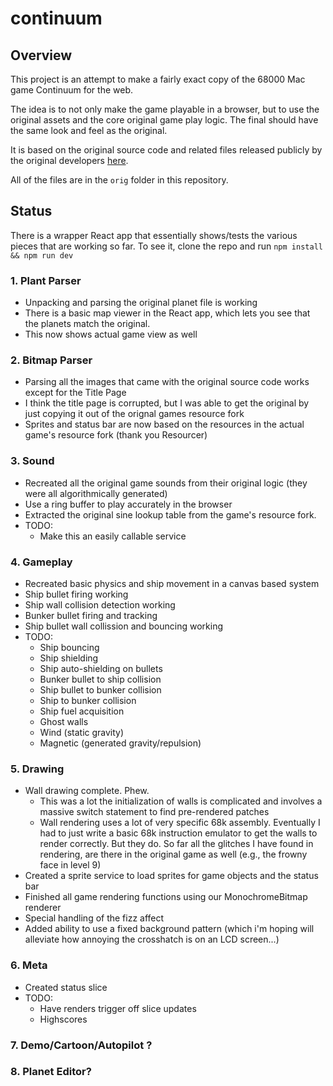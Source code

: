 # continuum

## Overview

This project is an attempt to make a fairly exact copy of the 68000 Mac game Continuum for the web.

The idea is to not only make the game playable in a browser, but to use the original assets and the core original game play logic. The final should have the same look and feel as the original.

It is based on the original source code and related files released publicly by the original developers [here](https://www.ski-epic.com/continuum_downloads/).

All of the files are in the `orig` folder in this repository.

## Status

There is a wrapper React app that essentially shows/tests the various pieces that are working so far. To see it, clone the repo and run `npm install && npm run dev`

### 1. Plant Parser

- Unpacking and parsing the original planet file is working
- There is a basic map viewer in the React app, which lets you see that the planets match the original.
- This now shows actual game view as well

### 2. Bitmap Parser

- Parsing all the images that came with the original source code works except for the Title Page
- I think the title page is corrupted, but I was able to get the original by just copying it out of the orignal games resource fork
- Sprites and status bar are now based on the resources in the actual game's resource fork (thank you Resourcer)

### 3. Sound

- Recreated all the original game sounds from their original logic (they were all algorithmically generated)
- Use a ring buffer to play accurately in the browser
- Extracted the original sine lookup table from the game's resource fork.
- TODO:
  - Make this an easily callable service

### 4. Gameplay

- Recreated basic physics and ship movement in a canvas based system
- Ship bullet firing working
- Ship wall collision detection working
- Bunker bullet firing and tracking
- Ship bullet wall collission and bouncing working
- TODO:
  - Ship bouncing
  - Ship shielding
  - Ship auto-shielding on bullets
  - Bunker bullet to ship collision
  - Ship bullet to bunker collision
  - Ship to bunker collision
  - Ship fuel acquisition
  - Ghost walls
  - Wind (static gravity)
  - Magnetic (generated gravity/repulsion)

### 5. Drawing

- Wall drawing complete. Phew.
  - This was a lot the initialization of walls is complicated and involves a massive switch statement to find pre-rendered patches
  - Wall rendering uses a lot of very specific 68k assembly. Eventually I had to just write a basic 68k instruction emulator to get the walls to render correctly. But they do. So far all the glitches I have found in rendering, are there in the original game as well (e.g., the frowny face in level 9)
- Created a sprite service to load sprites for game objects and the status bar
- Finished all game rendering functions using our MonochromeBitmap renderer
- Special handling of the fizz affect
- Added ability to use a fixed background pattern (which i'm hoping will alleviate how annoying the crosshatch is on an LCD screen...)

### 6. Meta

- Created status slice
- TODO:
  - Have renders trigger off slice updates
  - Highscores

### 7. Demo/Cartoon/Autopilot ?

### 8. Planet Editor?
